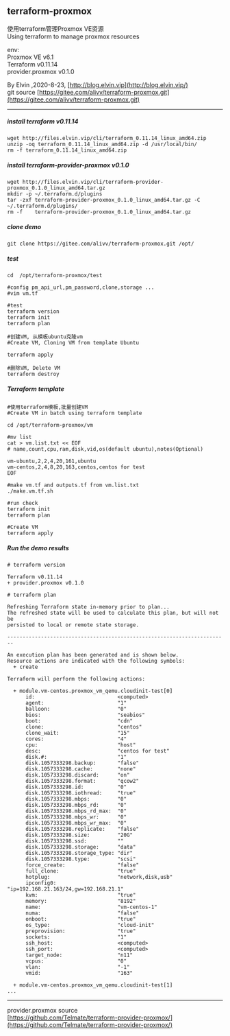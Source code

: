 ## terraform-proxmox

使用terraform管理Proxmox VE资源  
Using terraform to manage proxmox resources

env:  
Proxmox VE v6.1  
Terraform v0.11.14  
provider.proxmox v0.1.0

By Elvin ,2020-8-23, [](http://blog.elvin.vip/)[http://blog.elvin.vip](http://blog.elvin.vip/)  
git source [](https://gitee.com/alivv/terraform-proxmox.git)[https://gitee.com/alivv/terraform-proxmox.git](https://gitee.com/alivv/terraform-proxmox.git)

___

##### install terraform v0.11.14

```
wget http://files.elvin.vip/cli/terraform_0.11.14_linux_amd64.zip
unzip -oq terraform_0.11.14_linux_amd64.zip -d /usr/local/bin/
rm -f terraform_0.11.14_linux_amd64.zip
```

##### install terraform-provider-proxmox v0.1.0

```
wget http://files.elvin.vip/cli/terraform-provider-proxmox_0.1.0_linux_amd64.tar.gz
mkdir -p ~/.terraform.d/plugins
tar -zxf terraform-provider-proxmox_0.1.0_linux_amd64.tar.gz -C ~/.terraform.d/plugins/
rm -f    terraform-provider-proxmox_0.1.0_linux_amd64.tar.gz
```

##### clone demo

```
git clone https://gitee.com/alivv/terraform-proxmox.git /opt/
```

##### test

```
cd  /opt/terraform-proxmox/test

#config pm_api_url,pm_password,clone,storage ...
#vim vm.tf 

#test
terraform version
terraform init
terraform plan

#创建VM, 从模板ubuntu克隆vm
#Create VM, Cloning VM from template Ubuntu

terraform apply

#删除VM, Delete VM
terraform destroy
```

##### Terraform template

```
#使用terraform模板,批量创建VM
#Create VM in batch using terraform template

cd /opt/terraform-proxmox/vm

#mv list
cat > vm.list.txt << EOF
# name,count,cpu,ram,disk,vid,os(default ubuntu),notes(Optional)

vm-ubuntu,2,2,4,20,161,ubuntu
vm-centos,2,4,8,20,163,centos,centos for test
EOF

#make vm.tf and outputs.tf from vm.list.txt
./make.vm.tf.sh

#run check
terraform init
terraform plan

#Create VM
terraform apply
```

##### Run the demo results

```
# terraform version

Terraform v0.11.14
+ provider.proxmox v0.1.0

# terraform plan

Refreshing Terraform state in-memory prior to plan...
The refreshed state will be used to calculate this plan, but will not be
persisted to local or remote state storage.

------------------------------------------------------------------------

An execution plan has been generated and is shown below.
Resource actions are indicated with the following symbols:
  + create

Terraform will perform the following actions:

  + module.vm-centos.proxmox_vm_qemu.cloudinit-test[0]
      id:                           <computed>
      agent:                        "1"
      balloon:                      "0"
      bios:                         "seabios"
      boot:                         "cdn"
      clone:                        "centos"
      clone_wait:                   "15"
      cores:                        "4"
      cpu:                          "host"
      desc:                         "centos for test"
      disk.#:                       "1"
      disk.1057333298.backup:       "false"
      disk.1057333298.cache:        "none"
      disk.1057333298.discard:      "on"
      disk.1057333298.format:       "qcow2"
      disk.1057333298.id:           "0"
      disk.1057333298.iothread:     "true"
      disk.1057333298.mbps:         "0"
      disk.1057333298.mbps_rd:      "0"
      disk.1057333298.mbps_rd_max:  "0"
      disk.1057333298.mbps_wr:      "0"
      disk.1057333298.mbps_wr_max:  "0"
      disk.1057333298.replicate:    "false"
      disk.1057333298.size:         "20G"
      disk.1057333298.ssd:          ""
      disk.1057333298.storage:      "data"
      disk.1057333298.storage_type: "dir"
      disk.1057333298.type:         "scsi"
      force_create:                 "false"
      full_clone:                   "true"
      hotplug:                      "network,disk,usb"
      ipconfig0:                    "ip=192.168.21.163/24,gw=192.168.21.1"
      kvm:                          "true"
      memory:                       "8192"
      name:                         "vm-centos-1"
      numa:                         "false"
      onboot:                       "true"
      os_type:                      "cloud-init"
      preprovision:                 "true"
      sockets:                      "1"
      ssh_host:                     <computed>
      ssh_port:                     <computed>
      target_node:                  "n11"
      vcpus:                        "0"
      vlan:                         "-1"
      vmid:                         "163"

  + module.vm-centos.proxmox_vm_qemu.cloudinit-test[1]
...
```

___

provider.proxmox source  
[](https://github.com/Telmate/terraform-provider-proxmox/)[https://github.com/Telmate/terraform-provider-proxmox/](https://github.com/Telmate/terraform-provider-proxmox/)
